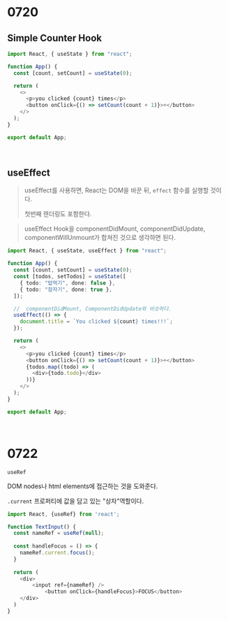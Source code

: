 # 0720

## Simple Counter Hook 

```typescript
import React, { useState } from "react";

function App() {
  const [count, setCount] = useState(0);

  return (
    <>
      <p>you clicked {count} times</p>
      <button onClick={() => setCount(count + 1)}>+</button>
    </>
  );
}

export default App;

```

<br>

## useEffect

> useEffect를 사용하면, React는 DOM을 바꾼 뒤, `effect` 함수를 실행할 것이다.
>
> 첫번째 렌더링도 포함한다.

> useEffect Hook을 componentDidMount, componentDidUpdate, componentWillUnmount가 합쳐진 것으로 생각하면 된다.



```typescript
import React, { useState, useEffect } from "react";

function App() {
  const [count, setCount] = useState(0);
  const [todos, setTodos] = useState([
    { todo: "밥먹기", done: false },
    { todo: "잠자기", done: true },
  ]);

  //  componentDidMount, ComponentDidUpdate와 비슷하다.
  useEffect(() => {
    document.title = `You clicked ${count} times!!!`;
  });

  return (
    <>
      <p>you clicked {count} times</p>
      <button onClick={() => setCount(count + 1)}>+</button>
      {todos.map((todo) => (
        <div>{todo.todo}</div>
      ))}
    </>
  );
}

export default App;
```

<br>

# 0722

`useRef`

DOM nodes나 html elements에 접근하는 것을 도와준다.

`.current` 프로퍼티에 값을 담고 있는 "상자"역할이다.

```javascript
import React, {useRef} from 'react';

function TextInput() {
  const nameRef = useRef(null);
  
  const handleFocus = () => {
    nameRef.current.focus();
  }
  
  return (
  	<div>
    	<input ref={nameRef} />
			<button onClick={handleFocus}>FOCUS</button>
    </div>
  )
}
```

